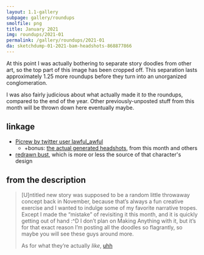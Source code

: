 ```yaml
---
layout: 1.1-gallery
subpage: gallery/roundups
smolfile: png
title: January 2021
img: roundups/2021-01
permalink: /gallery/roundups/2021-01
da: sketchdump-01-2021-bam-headshots-868877866
---
```

At this point I was actually bothering to separate story doodles from other art, so the top part of this image has been cropped off. This separation lasts approximately 1.25 more roundups before they turn into an unorganized conglomeration.

I was also fairly judicious about what actually made it *to* the roundups, compared to the end of the year. Other previously-unposted stuff from this month will be thrown down here eventually maybe.

## linkage
- <a href="https://picrew.me/image_maker/457566" target="_blank">Picrew by twitter user lawful_awful</a>
	- +bonus: <a href="https://sta.sh/02hvs7l1m89" target="_blank">the actual generated headshots</a>, from this month and others
- <a href="https://www.deviantart.com/a-flyleaf/art/were-you-talkin-to-me-537726745" target="_blank">redrawn bust</a>, which is more or less the source of that character's design

## from the description
> [U]ntitled new story was supposed to be a random little throwaway concept back in November, because that’s always a fun creative exercise and I wanted to indulge some of my favorite narrative tropes. Except I made the “mistake” of revisiting it this month, and it is quickly getting out of hand <span style="display:inline-block;">:^D</span> I don’t plan on Making Anything with it, but it’s for that exact reason I’m posting all the doodles so flagrantly, so maybe you will see these guys around more.
>
> As for what they’re actually *like*, <a href="https://sta.sh/028b12i75s6m" target="_blank">uhh</a>